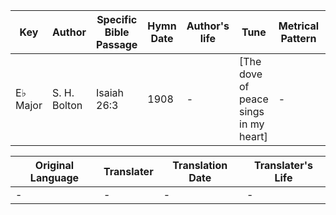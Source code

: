 Key | Author   | Specific Bible Passage     |Hymn Date |Author's life |Tune |Metrical Pattern   |Composer/Source
-- | --------- | ---------------------------|----------|--------------|-----|-------------------|-------------  
E♭ Major |S. H. Bolton |Isaiah 26:3 |1908 |- |[The dove of peace sings in my heart] |- |Fannie E. Bolton

Original Language | Translater | Translation Date   | Translater's Life  
----------------- | --------- | --------------------|-------------     
\- |- |- |-

